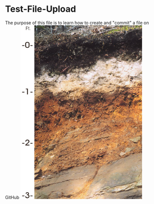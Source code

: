 # Test-File-Upload
The purpose of this file is to learn how to create and "commit" a file on GitHub
![](https://github.com/megonigalp/Test-File-Upload/blob/master/vt_soil.bmp)

